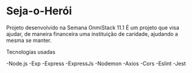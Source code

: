 # Seja-o-Herói

Projeto desenvolvido na Semana OnmiStack 11.1
É um projeto que visa ajudar, de maneira financeira uma instituição de caridade, ajudando a mesma se manter.

Tecnologias usadas

-Node.js
-Exp
-Express
-ExpressJs
-Nodemon
-Axios
-Cors
-Eslint
-Jest
